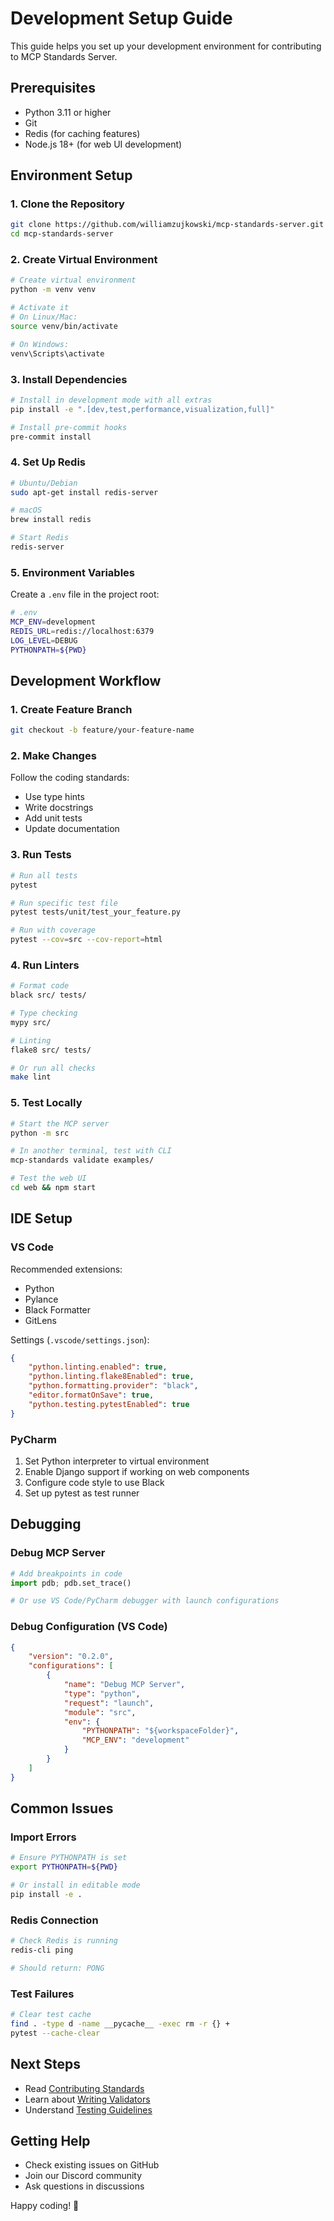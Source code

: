 # Development Setup Guide

This guide helps you set up your development environment for contributing to MCP Standards Server.

## Prerequisites

- Python 3.11 or higher
- Git
- Redis (for caching features)
- Node.js 18+ (for web UI development)

## Environment Setup

### 1. Clone the Repository

```bash
git clone https://github.com/williamzujkowski/mcp-standards-server.git
cd mcp-standards-server
```

### 2. Create Virtual Environment

```bash
# Create virtual environment
python -m venv venv

# Activate it
# On Linux/Mac:
source venv/bin/activate

# On Windows:
venv\Scripts\activate
```

### 3. Install Dependencies

```bash
# Install in development mode with all extras
pip install -e ".[dev,test,performance,visualization,full]"

# Install pre-commit hooks
pre-commit install
```

### 4. Set Up Redis

```bash
# Ubuntu/Debian
sudo apt-get install redis-server

# macOS
brew install redis

# Start Redis
redis-server
```

### 5. Environment Variables

Create a `.env` file in the project root:

```bash
# .env
MCP_ENV=development
REDIS_URL=redis://localhost:6379
LOG_LEVEL=DEBUG
PYTHONPATH=${PWD}
```

## Development Workflow

### 1. Create Feature Branch

```bash
git checkout -b feature/your-feature-name
```

### 2. Make Changes

Follow the coding standards:
- Use type hints
- Write docstrings
- Add unit tests
- Update documentation

### 3. Run Tests

```bash
# Run all tests
pytest

# Run specific test file
pytest tests/unit/test_your_feature.py

# Run with coverage
pytest --cov=src --cov-report=html
```

### 4. Run Linters

```bash
# Format code
black src/ tests/

# Type checking
mypy src/

# Linting
flake8 src/ tests/

# Or run all checks
make lint
```

### 5. Test Locally

```bash
# Start the MCP server
python -m src

# In another terminal, test with CLI
mcp-standards validate examples/

# Test the web UI
cd web && npm start
```

## IDE Setup

### VS Code

Recommended extensions:
- Python
- Pylance
- Black Formatter
- GitLens

Settings (`.vscode/settings.json`):
```json
{
    "python.linting.enabled": true,
    "python.linting.flake8Enabled": true,
    "python.formatting.provider": "black",
    "editor.formatOnSave": true,
    "python.testing.pytestEnabled": true
}
```

### PyCharm

1. Set Python interpreter to virtual environment
2. Enable Django support if working on web components
3. Configure code style to use Black
4. Set up pytest as test runner

## Debugging

### Debug MCP Server

```python
# Add breakpoints in code
import pdb; pdb.set_trace()

# Or use VS Code/PyCharm debugger with launch configurations
```

### Debug Configuration (VS Code)

```json
{
    "version": "0.2.0",
    "configurations": [
        {
            "name": "Debug MCP Server",
            "type": "python",
            "request": "launch",
            "module": "src",
            "env": {
                "PYTHONPATH": "${workspaceFolder}",
                "MCP_ENV": "development"
            }
        }
    ]
}
```

## Common Issues

### Import Errors

```bash
# Ensure PYTHONPATH is set
export PYTHONPATH=${PWD}

# Or install in editable mode
pip install -e .
```

### Redis Connection

```bash
# Check Redis is running
redis-cli ping

# Should return: PONG
```

### Test Failures

```bash
# Clear test cache
find . -type d -name __pycache__ -exec rm -r {} +
pytest --cache-clear
```

## Next Steps

- Read [Contributing Standards](./standards.md)
- Learn about [Writing Validators](./validators.md)
- Understand [Testing Guidelines](./testing.md)

## Getting Help

- Check existing issues on GitHub
- Join our Discord community
- Ask questions in discussions

Happy coding! 🚀